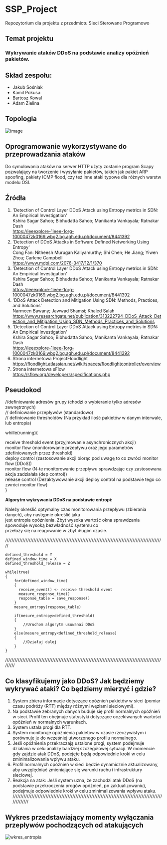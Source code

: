 # SSP_Project
Repozytorium dla projektu z przedmiotu Sieci Sterowane Programowo  

## Temat projektu
### Wykrywanie ataków DDoS na podstawie analizy opóźnień pakietów. 

## Skład zespołu:
* Jakub Sośniak  
* Kamil Pokusa  
* Bartosz Kowal  
* Adam Zielina  


## Topologia

![image](https://github.com/BartoszKowal/SSP_Project/assets/56104920/993ce8a5-73b1-423f-9000-f9bdd046fa0a)

## Oprogramowanie wykorzystywane do przeprowadzania ataków

Do symulowania ataków na serwer HTTP użyty zostanie program Scapy pozwalający na tworzenie i wysyłanie pakietów, takich jak pakiet ARP spoofing, pakiety ICMP flood, czy też inne ataki typowe dla różnych warstw modelu OSI.

## Źródła
1. 'Detection of Control Layer DDoS Attack using Entropy metrics in SDN: An Empirical Investigation'    
Kshira Sagar Sahoo; Bibhudatta Sahoo; Manikanta Vankayala; Ratnakar Dash    
https://ieeexplore-1ieee-1org-1000047zk0169.wbg2.bg.agh.edu.pl/document/8441392  
2. 'Detection of DDoS Attacks in Software Defined Networking Using Entropy'  
Cong Fan: Nitheesh Murugan Kaliyamurthy; Shi Chen; He Jiang; Yiwen Zhou; Carlene Campbell  
https://www.mdpi.com/2076-3417/12/1/370  
3. 'Detection of Control Layer DDoS Attack using Entropy metrics in SDN: An Empirical Investigation'  
Kshira Sagar Sahoo; Bibhudatta Sahoo; Manikanta Vankayala; Ratnakar Dash  
https://ieeexplore-1ieee-1org-1000047zk0169.wbg2.bg.agh.edu.pl/document/8441392  
4. 'DDoS Attack Detection and Mitigation Using SDN: Methods, Practices, and Solutions'  
Narmeen Bawany; Jawwad Shamsi; Khaled Salah  
https://www.researchgate.net/publication/313222794_DDoS_Attack_Detection_and_Mitigation_Using_SDN_Methods_Practices_and_Solutions  
5. 'Detection of Control Layer DDoS Attack using Entropy metrics in SDN: An Empirical Investigation'  
Kshira Sagar Sahoo; Bibhudatta Sahoo; Manikanta Vankayala; Ratnakar Dash  
https://ieeexplore-1ieee-1org-1000047zk0169.wbg2.bg.agh.edu.pl/document/8441392  
7. Strona internetowa ProjectFloodlight  
https://floodlight.atlassian.net/wiki/spaces/floodlightcontroller/overview  
8. Strona internetowa sFlow  
https://sflow.org/developers/specifications.php


## Pseudokod

//definiowanie adresów grupy (chodzi o wybieranie tylko adresów zewnętrznych)  
// definiowanie przepływów (standardowo)  
// definiowanie thresholdów (Na przykład ilość pakietów w danym interwale, lub entropia)  

whille(running){  
  
receive threshold event (przyjmowanie asynchronicznych akcji)  
monitor flow (monitorowanie przepływu oraz jego parametrów zdefiniowanych przez threshold)  
deploy control (zastosowanie akcji biorąc pod uwagę to co zwróci monitor flow [DDoS])  
monitor flow (N-te monitorowanie przepływu sprawdzając czy zastosowana akcja zadziałała (dep control))  
release control (Dezaktywowanie akcji deploy control na podstawie tego co zwróci monitor flow)  
}  

**Algorytm wykrywania DDoS na podstawie entropi:**  



Należy określić optymalny czas monitorowania przepływu (zbierania danych), aby następnie określić jaka  
jest entropia opóźnienia. Zbyt wysoka wartość okna sprawdzania spowoduje wysoką bezwładność systemu co   
przełoży się na reagowanie w zbyt długim czasie.  

 ///////////////////////////////////////////////////////////////////////////////////////////////////// 
```plaintext 
defined_threshold = Y  
defined_window_time = X  
defined_threshold_release = Z

while(true)  
{  
    for(defined_window_time)  
    {  
      receive_event() <- receive threshold event  
      measure_response_time()  
      response_table = save_response()  
    }  
    mesure_entropy(response_table)  
  
    if(mesure_entropy>defined_threshold)  
    {  
        //Uruchom algorytm usuwanai DDoS  
    }  
    else(mesure_entropy<defined_threshold_release)
    {  
        //Działaj dalej  
    }  
}  
```
/////////////////////////////////////////////////////////////////////////////////////////////////////////
## Co klasyfikujemy jako DDoS? Jak będziemy wykrywać ataki? Co będziemy mierzyć i gdzie?

1. System zbiera informacje dotyczące opóźnień pakietów w sieci (pomiar czasu podróży (RTT) między różnymi węzłami sieciowymi).  
2. Na podstawie zebranych danych buduje się profil normalnych opóźnień w sieci. Profil ten obejmuje statystyki dotyczące oczekiwanych wartości opóźnień w normalnych warunkach.  
3. System ustala progi dla RTT.  
4. System monitoruje opóźnienia pakietów w czasie rzeczywistym i porównuje je do wcześniej utworzonego profilu normalnego.  
5. Jeśli opóźnienia przekraczają ustalone progi, system podejmuje działania w celu analizy bardziej szczegółowej sytuacji. W momencie gdy zajdzie atak DDoS, podejęte będą odpowiednie kroki w celu zminimalizowania wpływu ataku.
6. Profil normalnych opóźnień w sieci będzie dynamicznie aktualizowany, aby uwzględniać zmieniające się warunki ruchu i infrastruktury sieciowej.
7. Reakcja na atak: Jeśli system uzna, że zachodzi atak DDoS (na podstawie przekroczenia progów opóźnień, po zaktualizowaniu), podejmuje odpowiednie kroki w celu zminimalizowania wpływu ataku.
/////////////////////////////////////////////////////////////////////////////////////////////////////////
## Wykres przedstawiający momenty wyłączania przepływów pochodzących od atakujących
![wkres_entropia](https://github.com/BartoszKowal/SSP_Project/assets/56132686/bc124692-5f02-4d86-8e11-2e19eeb13748)





